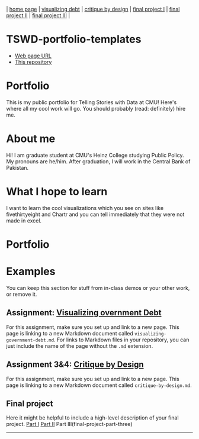 | [home page]([https://cmustudent.github.io/tswd-portfolio-templates/](https://noumanahmed-cmu.github.io/NoumanAhmed-Portfolio/)) | [visualizing debt](visualizing-government-debt) | [critique by design](critique-by-design) | [final project I](final-project-part-one) | [final project II](final-project-part-two) | [final project III](final-project-part-three) |

# TSWD-portfolio-templates

- [Web page URL](https://noumanahmed-cmu.github.io/NoumanAhmed-Portfolio/)
- [This repository](https://github.com/noumanahmed-cmu/NoumanAhmed-Portfolio)

# Portfolio
This is my public portfolio for Telling Stories with Data at CMU!  Here's where all my cool work will go.  You should probably (read: definitely) hire me. 

# About me
Hi! I am graduate student at CMU's Heinz College studying Public Policy. My pronouns are he/him. After graduation, I will work in the Central Bank of Pakistan. 

# What I hope to learn
I want to learn the cool visualizations which you see on sites like fivethirtyeight and Chartr and you can tell immediately that they were not made in excel. 

# Portfolio

# Examples
You can keep this section for stuff from in-class demos or your other work, or remove it. 

## Assignment: [Visualizing overnment Debt](visualizing-government-debt)
For this assignment, make sure you set up and link to a new page.  This page is linking to a new Markdown document called `visualizing-government-debt.md`.  For links to Markdown files in your repository, you can just include the name of the page without the `.md` extension. 

## Assignment 3&4: [Critique by Design](critique-by-design)
For this assignment, make sure you set up and link to a new page. This page is linking to a new Markdown document called `critique-by-design.md`.  

## Final project
Here it might be helpful to include a high-level description of your final project. 
[Part I](final-project-part-one)
[Part II](final-project-part-two)
Part III(final-project-part-three)

---
